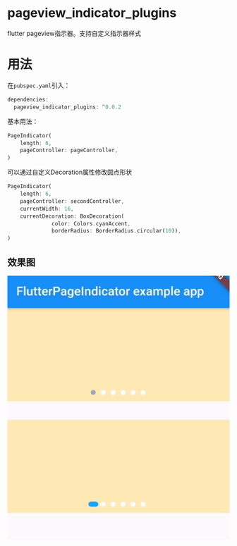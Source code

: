 # pageview_indicator_plugins

flutter pageview指示器。支持自定义指示器样式

# 用法

在`pubspec.yaml`引入：
```dart
dependencies:
  pageview_indicator_plugins: ^0.0.2
```


基本用法：
```dart
PageIndicator(
    length: 6,
    pageController: pageController,
)
```
可以通过自定义Decoration属性修改圆点形状
```dart
PageIndicator(
    length: 6,
    pageController: secondController,
    currentWidth: 16,
    currentDecoration: BoxDecoration(
              color: Colors.cyanAccent,
              borderRadius: BorderRadius.circular(10)),
)
```

## 效果图

![运行效果](https://github.com/Zhengyi66/flutter_page_indicator/blob/master/screenshot/page.gif)
